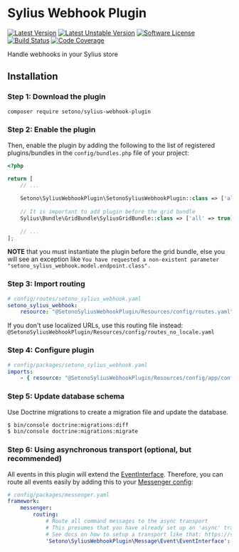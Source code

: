 # Sylius Webhook Plugin

[![Latest Version][ico-version]][link-packagist]
[![Latest Unstable Version][ico-unstable-version]][link-packagist]
[![Software License][ico-license]](LICENSE)
[![Build Status][ico-github-actions]][link-github-actions]
[![Code Coverage][ico-code-coverage]][link-code-coverage]

Handle webhooks in your Sylius store

## Installation

### Step 1: Download the plugin

```bash
composer require setono/sylius-webhook-plugin
```

### Step 2: Enable the plugin

Then, enable the plugin by adding the following to the list of registered plugins/bundles
in the `config/bundles.php` file of your project:

```php
<?php

return [
    // ...
    
    Setono\SyliusWebhookPlugin\SetonoSyliusWebhookPlugin::class => ['all' => true],
    
    // It is important to add plugin before the grid bundle
    Sylius\Bundle\GridBundle\SyliusGridBundle::class => ['all' => true],
        
    // ...
];
```

**NOTE** that you must instantiate the plugin before the grid bundle, else you will see an exception like
`You have requested a non-existent parameter "setono_sylius_webhook.model.endpoint.class".`

### Step 3: Import routing

```yaml
# config/routes/setono_sylius_webhook.yaml
setono_sylius_webhook:
    resource: "@SetonoSyliusWebhookPlugin/Resources/config/routes.yaml"
```

If you don't use localized URLs, use this routing file instead: `@SetonoSyliusWebhookPlugin/Resources/config/routes_no_locale.yaml`

### Step 4: Configure plugin

```yaml
# config/packages/setono_sylius_webhook.yaml
imports:
    - { resource: "@SetonoSyliusWebhookPlugin/Resources/config/app/config.yaml" }
```

### Step 5: Update database schema

Use Doctrine migrations to create a migration file and update the database.

```bash
$ bin/console doctrine:migrations:diff
$ bin/console doctrine:migrations:migrate
```

### Step 6: Using asynchronous transport (optional, but recommended)

All events in this plugin will extend the [EventInterface](src/Message/Event/EventInterface.php).
Therefore, you can route all events easily by adding this to your [Messenger config](https://symfony.com/doc/current/messenger.html#routing-messages-to-a-transport):

```yaml
# config/packages/messenger.yaml
framework:
    messenger:
        routing:
            # Route all command messages to the async transport
            # This presumes that you have already set up an 'async' transport
            # See docs on how to setup a transport like that: https://symfony.com/doc/current/messenger.html#transports-async-queued-messages
            'Setono\SyliusWebhookPlugin\Message\Event\EventInterface': async
```

[ico-version]: https://poser.pugx.org/setono/sylius-webhook-plugin/v/stable
[ico-unstable-version]: https://poser.pugx.org/setono/sylius-webhook-plugin/v/unstable
[ico-license]: https://poser.pugx.org/setono/sylius-webhook-plugin/license
[ico-github-actions]: https://github.com/Setono/SyliusWebhookPlugin/workflows/build/badge.svg
[ico-code-coverage]: https://codecov.io/gh/Setono/SyliusWebhookPlugin/branch/master/graph/badge.svg

[link-packagist]: https://packagist.org/packages/setono/sylius-webhook-plugin
[link-github-actions]: https://github.com/Setono/SyliusWebhookPlugin/actions
[link-code-coverage]: https://codecov.io/gh/Setono/SyliusWebhookPlugin
